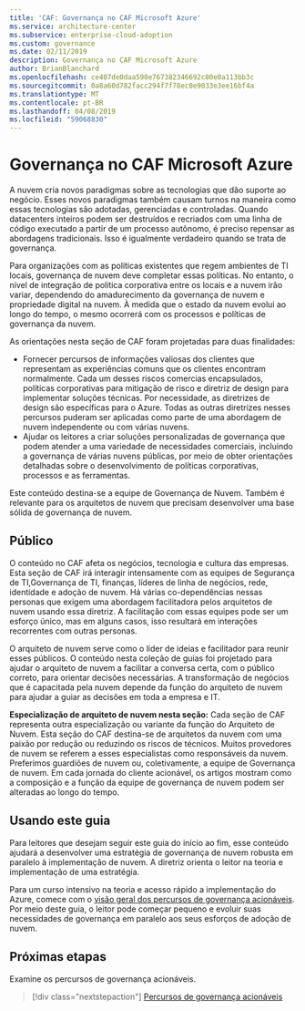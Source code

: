 ```yaml
---
title: 'CAF: Governança no CAF Microsoft Azure'
ms.service: architecture-center
ms.subservice: enterprise-cloud-adoption
ms.custom: governance
ms.date: 02/11/2019
description: Governança no CAF Microsoft Azure
author: BrianBlanchard
ms.openlocfilehash: ce407de0daa590e767382346692c80e0a113bb3c
ms.sourcegitcommit: 0a8a60d782facc294f7f78ec0e9033e3ee16bf4a
ms.translationtype: MT
ms.contentlocale: pt-BR
ms.lasthandoff: 04/08/2019
ms.locfileid: "59068830"
---
```

# <a name="governance-in-the-microsoft-caf-for-azure"></a>Governança no CAF Microsoft Azure

A nuvem cria novos paradigmas sobre as tecnologias que dão suporte ao negócio. Esses novos paradigmas também causam turnos na maneira como essas tecnologias são adotadas, gerenciadas e controladas. Quando datacenters inteiros podem ser destruídos e recriados com uma linha de código executado a partir de um processo autônomo, é preciso repensar as abordagens tradicionais. Isso é igualmente verdadeiro quando se trata de governança.

Para organizações com as políticas existentes que regem ambientes de TI locais, governança de nuvem deve completar essas políticas. No entanto, o nível de integração de política corporativa entre os locais e a nuvem irão variar, dependendo do amadurecimento da governança de nuvem e propriedade digital na nuvem. À medida que o estado da nuvem evolui ao longo do tempo, o mesmo ocorrerá com os processos e políticas de governança da nuvem.

As orientações nesta seção de CAF foram projetadas para duas finalidades:

* Fornecer percursos de informações valiosas dos clientes que representam as experiências comuns que os clientes encontram normalmente. Cada um desses riscos comercias encapsulados, políticas corporativas para mitigação de risco e diretriz de design para implementar soluções técnicas. Por necessidade, as diretrizes de design são específicas para o Azure. Todas as outras diretrizes nesses percursos puderam ser aplicadas como parte de uma abordagem de nuvem independente ou com várias nuvens.
* Ajudar os leitores a criar soluções personalizadas de governança que podem atender a uma variedade de necessidades comerciais, incluindo a governança de várias nuvens públicas, por meio de obter orientações detalhadas sobre o desenvolvimento de políticas corporativas, processos e as ferramentas.

Este conteúdo destina-se a equipe de Governança de Nuvem. Também é relevante para os arquitetos de nuvem que precisam desenvolver uma base sólida de governança de nuvem.

## <a name="audience"></a>Público

O conteúdo no CAF afeta os negócios, tecnologia e cultura das empresas. Esta seção de CAF irá interagir intensamente com as equipes de Segurança de TI,Governança de TI, finanças, líderes de linha de negócios, rede, identidade e adoção de nuvem. Há várias co-dependências nessas personas que exigem uma abordagem facilitadora pelos arquitetos de nuvem usando essa diretriz. A facilitação com essas equipes pode ser um esforço único, mas em alguns casos, isso resultará em interações recorrentes com outras personas.

O arquiteto de nuvem serve como o líder de ideias e facilitador para reunir esses públicos. O conteúdo nesta coleção de guias foi projetado para ajudar o arquiteto de nuvem a facilitar a conversa certa, com o público correto, para orientar decisões necessárias. A transformação de negócios que é capacitada pela nuvem depende da função do arquiteto de nuvem para ajudar a guiar as decisões em toda a empresa e IT.

**Especialização de arquiteto de nuvem nesta seção:** Cada seção de CAF representa outra especialização ou variante da função do Arquiteto de Nuvem. Esta seção do CAF destina-se de arquitetos da nuvem com uma paixão por redução ou reduzindo os riscos de técnicos. Muitos provedores de nuvem se referem a esses especialistas como responsáveis da nuvem. Preferimos guardiões de nuvem ou, coletivamente, a equipe de Governança de nuvem. Em cada jornada do cliente acionável, os artigos mostram como a composição e a função da equipe de governança de nuvem podem ser alteradas ao longo do tempo.

## <a name="using-this-guide"></a>Usando este guia

Para leitores que desejam seguir este guia do início ao fim, esse conteúdo ajudará a desenvolver uma estratégia de governança de nuvem robusta em paralelo à implementação de nuvem. A diretriz orienta o leitor na teoria e implementação de uma estratégia.

Para um curso intensivo na teoria e acesso rápido a implementação do Azure, comece com o [visão geral dos percursos de governança acionáveis](./journeys/overview.md). Por meio deste guia, o leitor pode começar pequeno e evoluir suas necessidades de governança em paralelo aos seus esforços de adoção de nuvem.

## <a name="next-steps"></a>Próximas etapas

Examine os percursos de governança acionáveis.

> [!div class="nextstepaction"]
> [Percursos de governança acionáveis](./journeys/overview.md)
